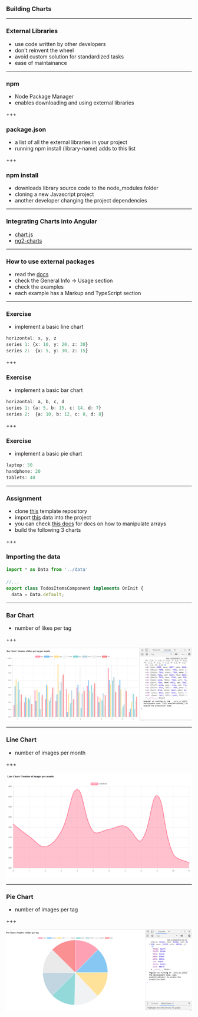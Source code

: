 ### Building Charts

---

### External Libraries

- use code written by other developers
- don't reinvent the wheel
- avoid custom solution for standardized tasks
- ease of maintainance

---

### npm

- Node Package Manager
- enables downloading and using external libraries

+++

### package.json

- a list of all the external libraries in your project
- running <span class="text-blue">npm install (library-name)</span> adds to this list

+++

### npm install

- downloads library source code to the <span class="text-blue">node_modules</span> folder
- cloning a new Javascript project
- another developer changing the project dependencies 

---

### Integrating Charts into Angular

- [chart.js](https://www.chartjs.org/)
- [ng2-charts](https://valor-software.com/ng2-charts)

---

### How to use external packages

- read the [docs](https://valor-software.com/ng2-charts)
- check the <span class="text-gold">General Info -> Usage</span> section
- check the examples
- each example has a <span class="text-gold">Markup</span> and <span class="text-gold">TypeScript</span> section

---

### Exercise

- implement a basic line chart

```ts
horizontal: x, y, z
series 1: {x: 10, y: 20, z: 30}
series 2:  {x: 5, y: 30, z: 15}
```

+++

### Exercise


- implement a basic bar chart

```ts
horizontal: a, b, c, d
series 1: {a: 5, b: 15, c: 14, d: 7}
series 2:  {a: 10, b: 12, c: 8, d: 8}
```

+++

### Exercise

- implement a basic pie chart

```ts
laptop: 50
handphone: 20
tablets: 40
```

---

### Assignment

- clone [this](https://github.com/cmh114933/data-dashboard-example) template repository
- import [this](https://gist.githubusercontent.com/mingxiangchan/e62818b558c28d61c412cd8362a4a200/raw/c1939a60186d4587b182c0d8e2ebcf0dd34e5a35/data.js) data into the project
- you can check [this docs](https://devdocs.io/javascript/global_objects/array) for docs on how to manipulate arrays
- build the following 3 charts

+++

### Importing the data

```ts
import * as Data from '../data'

//...
export class TodosItemsComponent implements OnInit {
  data = Data.default;
```

---

### Bar Chart

- number of likes per tag

+++

![chart](bar_chart.png)

---

### Line Chart

- number of images per month

+++

![chart](line_chart.png)

---

### Pie Chart

- number of images per tag

+++

![chart](pie_chart_1.png)
